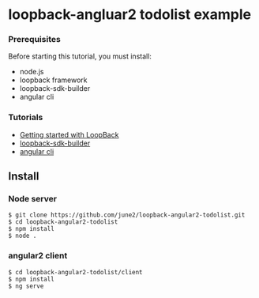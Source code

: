 # loopback-angluar2 todolist example



### Prerequisites
Before starting this tutorial, you must install:
- node.js
- loopback framework
- loopback-sdk-builder
- angular cli


### Tutorials

- [Getting started with LoopBack](https://github.com/strongloop/loopback-getting-started)
- [loopback-sdk-builder](https://www.npmjs.com/package/@mean-expert/loopback-sdk-builder)
- [angular cli](https://cli.angular.io/)




## Install

### Node server
```
$ git clone https://github.com/june2/loopback-angular2-todolist.git
$ cd loopback-angular2-todolist
$ npm install
$ node .
```

### angular2 client
```
$ cd loopback-angular2-todolist/client
$ npm install
$ ng serve
```
